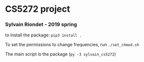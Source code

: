# CS5272 project

### Sylvain Riondet - 2019 spring

to install the package:
`pip3 install . `

To set the permissions to change frequencies, run `./set_chmod.sh`

The main script is the package (`py -3 sylvain_cs5272`)

